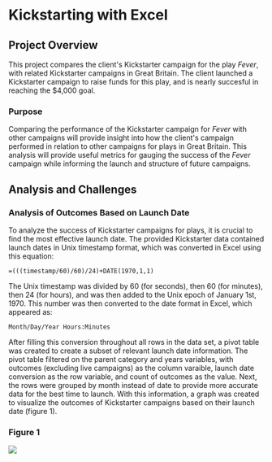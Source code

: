 # Kickstarting with Excel

## Project Overview
This project compares the client's Kickstarter campaign for the play *Fever*, with related Kickstarter campaigns in Great Britain. The client launched a Kickstarter campaign to raise funds for this play, and is nearly succesful in reaching the $4,000 goal.

### Purpose
Comparing the performance of the Kickstarter campaign for *Fever* with other campaigns will provide insight into how the client's campaign performed in relation to other campaigns for plays in Great Britain. This analysis will provide useful metrics for gauging the success of the *Fever* campaign while informing the launch and structure of future campaigns. 

## Analysis and Challenges

### Analysis of Outcomes Based on Launch Date
To analyze the success of Kickstarter campaigns for plays, it is crucial to find the most effective launch date. The provided Kickstarter data contained launch dates in Unix timestamp format, which was converted in Excel using this equation:
```
=(((timestamp/60)/60)/24)+DATE(1970,1,1)
```
The Unix timestamp was divided by 60 (for seconds), then 60 (for minutes), then 24 (for hours), and was then added to the Unix epoch of January 1st, 1970. This number was then converted to the date format in Excel, which appeared as:
```
Month/Day/Year Hours:Minutes
```
After filling this conversion throughout all rows in the data set, a pivot table was created to create a subset of relevant launch date information. The pivot table filtered on the parent category and years variables, with outcomes (excluding live campaigns) as the column varaible, launch date conversion as the row variable, and count of outcomes as the value. Next, the rows were grouped by month instead of date to provide more accurate data for the best time to launch. With this information, a graph was created to visualize the outcomes of Kickstarter campaigns based on their launch date (figure 1).

### Figure 1
![](Resources/Theater_Outcome_vs_Launch.png)
